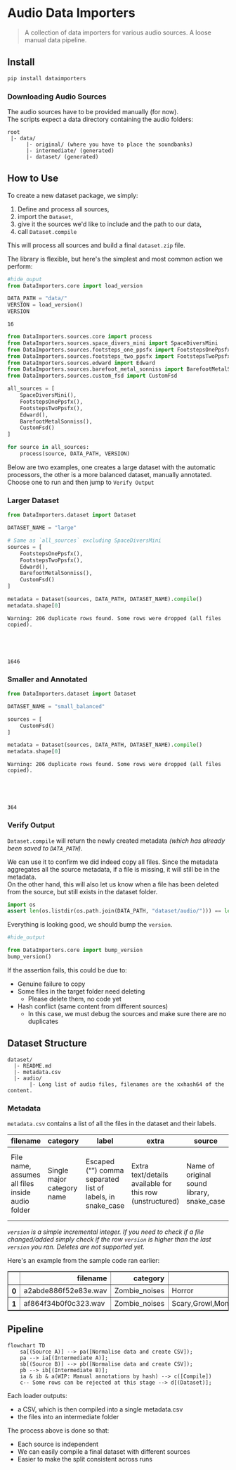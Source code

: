 # Audio Data Importers
> A collection of data importers for various audio sources. A loose manual data pipeline.


## Install

```bash
pip install dataimporters
```

### Downloading Audio Sources

The audio sources have to be provided manually (for now).  
The scripts expect a data directory containing the audio folders:  
```
root
 |- data/
      |- original/ (where you have to place the soundbanks)
      |- intermediate/ (generated)
      |- dataset/ (generated)
```

## How to Use

To create a new dataset package, we simply:  
1. Define and process all sources,
1. import the `Dataset`,  
1. give it the sources we'd like to include and the path to our data,  
1. call `Dataset.compile`

This will process all sources and build a final `dataset.zip` file.  

The library is flexible, but here's the simplest and most common action we perform:

```python
#hide_ouput
from DataImporters.core import load_version

DATA_PATH = "data/"
VERSION = load_version()
VERSION
```




    16



```python
from DataImporters.sources.core import process
from DataImporters.sources.space_divers_mini import SpaceDiversMini
from DataImporters.sources.footsteps_one_ppsfx import FootstepsOnePpsfx
from DataImporters.sources.footsteps_two_ppsfx import FootstepsTwoPpsfx
from DataImporters.sources.edward import Edward
from DataImporters.sources.barefoot_metal_sonniss import BarefootMetalSonniss
from DataImporters.sources.custom_fsd import CustomFsd

all_sources = [
    SpaceDiversMini(),
    FootstepsOnePpsfx(),
    FootstepsTwoPpsfx(),
    Edward(),
    BarefootMetalSonniss(),
    CustomFsd()
]

for source in all_sources:
    process(source, DATA_PATH, VERSION)
```


Below are two examples, one creates a large dataset with the automatic processors, the other is a more balanced dataset, manually annotated.  
Choose one to run and then jump to `Verify Output`

### Larger Dataset

```python
from DataImporters.dataset import Dataset

DATASET_NAME = "large"

# Same as `all_sources` excluding SpaceDiversMini
sources = [
    FootstepsOnePpsfx(),
    FootstepsTwoPpsfx(),
    Edward(),
    BarefootMetalSonniss(),
    CustomFsd()
]

metadata = Dataset(sources, DATA_PATH, DATASET_NAME).compile()
metadata.shape[0]
```

    Warning: 206 duplicate rows found. Some rows were dropped (all files copied).





    1646



### Smaller and Annotated

```python
from DataImporters.dataset import Dataset

DATASET_NAME = "small_balanced"

sources = [
    CustomFsd()
]

metadata = Dataset(sources, DATA_PATH, DATASET_NAME).compile()
metadata.shape[0]
```

    Warning: 206 duplicate rows found. Some rows were dropped (all files copied).





    364



### Verify Output

`Dataset.compile` will return the newly created metadata _(which has already been saved to `DATA_PATH`)_.  

We can use it to confirm we did indeed copy all files. Since the metadata aggregates all the source metadata, if a file is missing, it will still be in the metadata.  
On the other hand, this will also let us know when a file has been deleted from the source, but still exists in the dataset folder.  

```python
import os
assert len(os.listdir(os.path.join(DATA_PATH, "dataset/audio/"))) == len(metadata)
```

Everything is looking good, we should bump the `version`.

```python
#hide_output

from DataImporters.core import bump_version
bump_version()
```

If the assertion fails, this could be due to:  
* Genuine failure to copy  
* Some files in the target folder need deleting  
  * Please delete them, no code yet
* Hash conflict (same content from different sources)  
  * In this case, we must debug the sources and make sure there are no duplicates

## Dataset Structure

```
dataset/
  |- README.md
  |- metadata.csv
  |- audio/
       |- Long list of audio files, filenames are the xxhash64 of the content.
```

### Metadata

`metadata.csv` contains a list of all the files in the dataset and their labels.  

filename | category | label | extra | source | version 
--- | --- | --- | --- | --- | --- 
File name, assumes all files inside audio folder | Single major category name | Escaped (“”) comma separated list of labels, in snake_case | Extra text/details available for this row (unstructured) | Name of original sound library, snake_case | Version of the last change. Limited to last change only  

_`version` is a simple incremental integer. If you need to check if a file changed/added simply check if the row `version` is higher than the last `version` you ran. Deletes are not supported yet._

Here's an example from the sample code ran earlier:




<div>
<style scoped>
    .dataframe tbody tr th:only-of-type {
        vertical-align: middle;
    }

    .dataframe tbody tr th {
        vertical-align: top;
    }

    .dataframe thead th {
        text-align: right;
    }
</style>
<table border="1" class="dataframe">
  <thead>
    <tr style="text-align: right;">
      <th></th>
      <th>filename</th>
      <th>category</th>
      <th>label</th>
      <th>extra</th>
      <th>source</th>
      <th>version</th>
    </tr>
  </thead>
  <tbody>
    <tr>
      <th>0</th>
      <td>a2abde886f52e83e.wav</td>
      <td>Zombie_noises</td>
      <td>Horror</td>
      <td>NaN</td>
      <td>custom_fsd</td>
      <td>15</td>
    </tr>
    <tr>
      <th>1</th>
      <td>af864f34b0f0c323.wav</td>
      <td>Zombie_noises</td>
      <td>Scary,Growl,Monster,Zombie,Female,Scream</td>
      <td>NaN</td>
      <td>custom_fsd</td>
      <td>15</td>
    </tr>
  </tbody>
</table>
</div>



## Pipeline

```mermaid
flowchart TD
    sa[(Source A)] --> pa([Normalise data and create CSV]);
    pa --> ia[(Intermediate A)];
    sb[(Source B)] --> pb([Normalise data and create CSV]);
    pb --> ib[(Intermediate B)];
    ia & ib & a(WIP: Manual annotations by hash) --> c([Compile])
    c-- Some rows can be rejected at this stage --> d[(Dataset)];
```

Each loader outputs:  
* a CSV, which is then compiled into a single metadata.csv  
* the files into an intermediate folder  

The process above is done so that:  
* Each source is independent  
* We can easily compile a final dataset with different sources  
* Easier to make the split consistent across runs  
